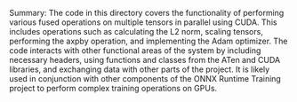 Summary:
The code in this directory covers the functionality of performing various fused operations on multiple tensors in parallel using CUDA. This includes operations such as calculating the L2 norm, scaling tensors, performing the axpby operation, and implementing the Adam optimizer. The code interacts with other functional areas of the system by including necessary headers, using functions and classes from the ATen and CUDA libraries, and exchanging data with other parts of the project. It is likely used in conjunction with other components of the ONNX Runtime Training project to perform complex training operations on GPUs.